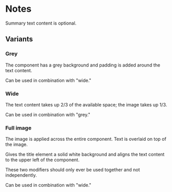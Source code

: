 # Notes

Summary text content is optional.

## Variants

### Grey
The component has a grey background and padding is added around the text content.

Can be used in combination with "wide."

### Wide
The text content takes up 2/3 of the available space; the image takes up 1/3.

Can be used in combination with "grey."

### Full image

The image is applied across the entire component. Text is overlaid on top of the image.

Gives the title element a solid white background and aligns the text content to the upper left of the component.

These two modifiers should only ever be used together and not independently.

Can be used in combination with "wide."
